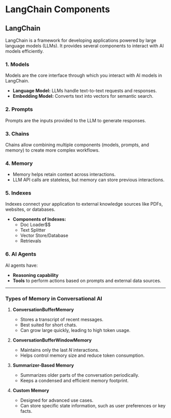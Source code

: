 # LangChain Components

## LangChain
LangChain is a framework for developing applications powered by large language models (LLMs). It provides several components to interact with AI models efficiently.

### 1. Models
Models are the core interface through which you interact with AI models in LangChain.
- **Language Model:** LLMs handle text-to-text requests and responses.
- **Embedding Model:** Converts text into vectors for semantic search.

### 2. Prompts
Prompts are the inputs provided to the LLM to generate responses.

### 3. Chains
Chains allow combining multiple components (models, prompts, and memory) to create more complex workflows.

### 4. Memory
- Memory helps retain context across interactions.
- LLM API calls are stateless, but memory can store previous interactions.

### 5. Indexes
Indexes connect your application to external knowledge sources like PDFs, websites, or databases.
- **Components of Indexes:**
  - Doc Loader$$
  - Text Splitter
  - Vector Store/Database
  - Retrievals

### 6. AI Agents
AI agents have:
- **Reasoning capability**
- **Tools** to perform actions based on prompts and external data sources.

---

### Types of Memory in Conversational AI

1. **ConversationBufferMemory**

   * Stores a transcript of recent messages.
   * Best suited for short chats.
   * Can grow large quickly, leading to high token usage.

2. **ConversationBufferWindowMemory**

   * Maintains only the last *N* interactions.
   * Helps control memory size and reduce token consumption.

3. **Summarizer-Based Memory**

   * Summarizes older parts of the conversation periodically.
   * Keeps a condensed and efficient memory footprint.

4. **Custom Memory**

   * Designed for advanced use cases.
   * Can store specific state information, such as user preferences or key facts.

